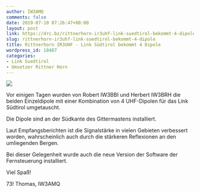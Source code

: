 ```yaml
---
author: IW3AMQ
comments: false
date: 2019-07-10 07:26:47+00:00
layout: post
link: https://drc.bz/rittnerhorn-ir3uhf-link-suedtirol-bekommt-4-dipole/
slug: rittnerhorn-ir3uhf-link-suedtirol-bekommt-4-dipole
title: Rittnerhorn IR3UHF - Link Südtirol bekommt 4 Dipole
wordpress_id: 18487
categories:
- Link Suedtirol
- Umsetzer Rittner Horn
---
```



![](https://drc.bz/wp-content/uploads/2019/07/20190611_190304-2-1024x775.jpg)











Vor einigen Tagen wurden von Robert IW3BBI und Herbert IW3BRH die beiden Einzeldipole mit einer Kombination von 4 UHF-Dipolen für das Link Südtirol umgetauscht. 







Die Dipole sind an der Südkante des Gittermastens installiert. 







Laut Empfangsberichten ist die Signalstärke in vielen Gebieten verbessert worden, wahrscheinlich auch durch die stärkeren Reflexionen an den umliegenden Bergen.







Bei dieser Gelegenheit wurde auch die neue Version der Software der Fernsteuerung installiert.







Viel Spaß!







73! Thomas, IW3AMQ







  




